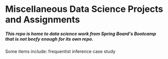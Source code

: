 # Miscellaneous Data Science Projects and Assignments

##### This repo is home to data science work from Spring Board's Bootcamp that is not beefy enough for its own repo.

Some items include:
frequentist inference case study


